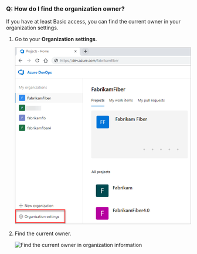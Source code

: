 ### Q: How do I find the organization owner?

If you have at least Basic access, you can find the current owner in your organization settings.

1.	Go to your **Organization settings**.

    ![Open Organization settings](_img/settings/open-admin-settings-vert.png)	

2.	Find the current owner.

	![Find the current owner in organization information](/azure/devops/organizations/accounts/_img/change-organization-ownership/find-organization-owner.png)


